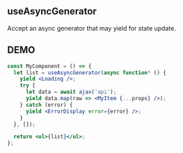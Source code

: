 ## useAsyncGenerator

Accept an async generator that may yield for state update.

## DEMO

```jsx
const MyComponent = () => {
  let list = useAsyncGenerator(async function* () {
    yield <Loading />;
    try {
      let data = await ajax('api');
      yield data.map(raw => <MyItem {...props} />);
    } catch (error) {
      yield <ErrorDisplay error={error} />;
    }
  }, []);

  return <ul>{list}</ul>;
};
```
